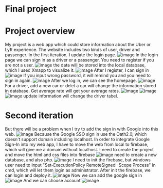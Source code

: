 # Final project 
# Project overview
My project is a web app which could store information about the Uber or Lyft experience. The website includes two kinds of user, driver and passenger. In the first iteration, I update the login page. 
![image](https://github.com/zl6ct/Taxiproject/blob/master/images/index.png)
In the login page we can sign in as a driver or a passenger. You need to register if you are not a user. 
![image](https://github.com/zl6ct/Taxiproject/blob/master/images/register.png)
the data will be stored into the local database, which I used Xmapp to visualize it.
![image](https://github.com/zl6ct/Taxiproject/blob/master/images/database.png)
After I register, I can sign in
![image](https://github.com/zl6ct/Taxiproject/blob/master/images/login.png)
If you input wrong password, it will remind you and you need to sign in again.
![image](https://github.com/zl6ct/Taxiproject/blob/master/images/wrongpassword.png)
After we log in, we can see the homepage.
![image](https://github.com/zl6ct/Taxiproject/blob/master/images/homepage.png)
For a driver, add a new car or delet a car will change the information stored in database. Get average rate will get your average rates.
![image](https://github.com/zl6ct/Taxiproject/blob/master/images/carregister.png)
![image](https://github.com/zl6ct/Taxiproject/blob/master/images/delet.png)
![image](https://github.com/zl6ct/Taxiproject/blob/master/images/drivertable.png)
update information will change the driver tabel.

# Second iteration
But there will be a problem when I try to add the sign in with Google into this web.
![image](https://github.com/zl6ct/Taxiproject/blob/master/images/wrongurl.png)
Because the Google SSO sign in use the Oath2.0, which doesn't support domain including localhost. In order to integrate Google Sign-In into my web app, I have to move the web from local to firebase, which will give me a domain without localhost.
I need to create the project and move the html and css files into firebase
![image](https://github.com/zl6ct/Taxiproject/blob/master/images/firebasehomepage.png)
need to create a new database, and also php.
![image](https://github.com/zl6ct/Taxiproject/blob/master/images/code1.png)
I need to init the firebase, but windows user need to input "Set-ExecutionPolicy RemoteSigned -Scope Process" in cmd, which will let them login as administrator. After init the firebase, we can login and deploy it.
![image](https://github.com/zl6ct/Taxiproject/blob/master/images/code3.png)
Now we can add the google sign in 
![image](https://github.com/zl6ct/Taxiproject/blob/master/images/code4.png)
And we can choose account
![image](https://github.com/zl6ct/Taxiproject/blob/master/images/chooseaccount.png)


















